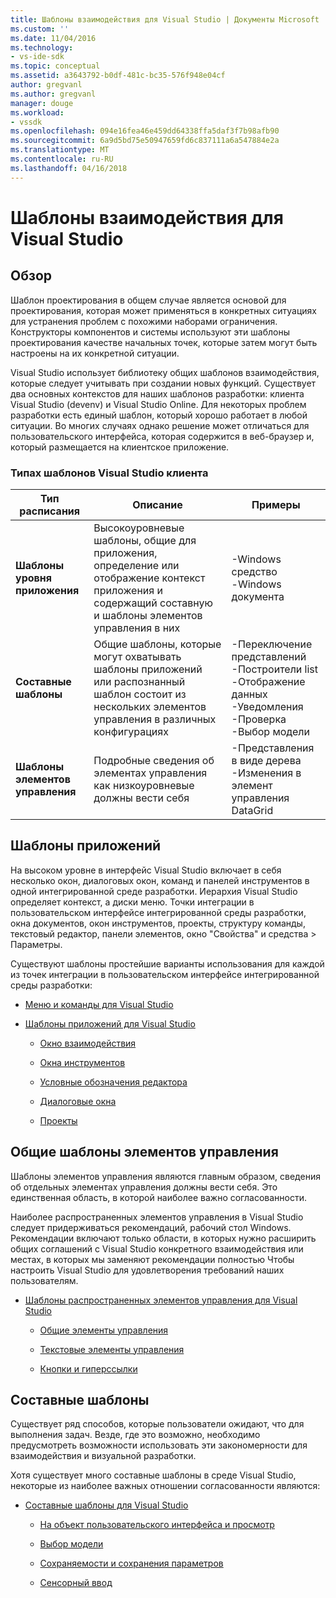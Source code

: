 ```yaml
---
title: Шаблоны взаимодействия для Visual Studio | Документы Microsoft
ms.custom: ''
ms.date: 11/04/2016
ms.technology:
- vs-ide-sdk
ms.topic: conceptual
ms.assetid: a3643792-b0df-481c-bc35-576f948e04cf
author: gregvanl
ms.author: gregvanl
manager: douge
ms.workload:
- vssdk
ms.openlocfilehash: 094e16fea46e459dd64338ffa5daf3f7b98afb90
ms.sourcegitcommit: 6a9d5bd75e50947659fd6c837111a6a547884e2a
ms.translationtype: MT
ms.contentlocale: ru-RU
ms.lasthandoff: 04/16/2018
---
```

# <a name="interaction-patterns-for-visual-studio"></a>Шаблоны взаимодействия для Visual Studio
## <a name="overview"></a>Обзор  
 Шаблон проектирования в общем случае является основой для проектирования, которая может применяться в конкретных ситуациях для устранения проблем с похожими наборами ограничения. Конструкторы компонентов и системы используют эти шаблоны проектирования качестве начальных точек, которые затем могут быть настроены на их конкретной ситуации.  
  
 Visual Studio использует библиотеку общих шаблонов взаимодействия, которые следует учитывать при создании новых функций. Существует два основных контекстов для наших шаблонов разработки: клиента Visual Studio (devenv) и Visual Studio Online. Для некоторых проблем разработки есть единый шаблон, который хорошо работает в любой ситуации. Во многих случаях однако решение может отличаться для пользовательского интерфейса, которая содержится в веб-браузер и, который размещается на клиентское приложение.  
  
### <a name="visual-studio-client-pattern-types"></a>Типах шаблонов Visual Studio клиента  
  
|Тип расписания|Описание|Примеры|  
|------------------|-----------------|--------------|  
|**Шаблоны уровня приложения**|Высокоуровневые шаблоны, общие для приложения, определение или отображение контекст приложения и содержащий составную и шаблоны элементов управления в них|-Windows средство<br />-Windows документа|  
|**Составные шаблоны**|Общие шаблоны, которые могут охватывать шаблоны приложений или распознанный шаблон состоит из нескольких элементов управления в различных конфигурациях|-Переключение представлений<br />-Построители list<br />-Отображение данных<br />-Уведомления<br />-Проверка<br />-Выбор модели|  
|**Шаблоны элементов управления**|Подробные сведения об элементах управления как низкоуровневые должны вести себя|-Представления в виде дерева<br />-Изменения в элемент управления DataGrid|  
  
## <a name="application-patterns"></a>Шаблоны приложений  
 На высоком уровне в интерфейс Visual Studio включает в себя несколько окон, диалоговых окон, команд и панелей инструментов в одной интегрированной среде разработки. Иерархия Visual Studio определяет контекст, а диски меню. Точки интеграции в пользовательском интерфейсе интегрированной среды разработки, окна документов, окон инструментов, проекты, структуру команды, текстовый редактор, панели элементов, окно "Свойства" и средства > Параметры.  
  
 Существуют шаблоны простейшие варианты использования для каждой из точек интеграции в пользовательском интерфейсе интегрированной среды разработки:  
  
-   [Меню и команды для Visual Studio](../../extensibility/ux-guidelines/menus-and-commands-for-visual-studio.md)  
  
-   [Шаблоны приложений для Visual Studio](../../extensibility/ux-guidelines/application-patterns-for-visual-studio.md)  
  
    -   [Окно взаимодействия](../../extensibility/ux-guidelines/application-patterns-for-visual-studio.md#BKMK_WindowInteractions)  
  
    -   [Окна инструментов](../../extensibility/ux-guidelines/application-patterns-for-visual-studio.md#BKMK_ToolWindows)  
  
    -   [Условные обозначения редактора](../../extensibility/ux-guidelines/application-patterns-for-visual-studio.md#BKMK_DocumentEditorConventions)  
  
    -   [Диалоговые окна](../../extensibility/ux-guidelines/application-patterns-for-visual-studio.md#BKMK_Dialogs)  
  
    -   [Проекты](../../extensibility/ux-guidelines/application-patterns-for-visual-studio.md#BKMK_Projects)  
  
## <a name="common-control-patterns"></a>Общие шаблоны элементов управления  
 Шаблоны элементов управления являются главным образом, сведения об отдельных элементах управления должны вести себя. Это единственная область, в которой наиболее важно согласованности.  
  
 Наиболее распространенных элементов управления в Visual Studio следует придерживаться рекомендаций, рабочий стол Windows. Рекомендации включают только области, в которых нужно расширить общих соглашений с Visual Studio конкретного взаимодействия или местах, в которых мы заменяют рекомендации полностью Чтобы настроить Visual Studio для удовлетворения требований наших пользователям.  
  
-   [Шаблоны распространенных элементов управления для Visual Studio](../../extensibility/ux-guidelines/common-control-patterns-for-visual-studio.md)  
  
    -   [Общие элементы управления](../../extensibility/ux-guidelines/common-control-patterns-for-visual-studio.md#BKMK_CommonControls)  
  
    -   [Текстовые элементы управления](../../extensibility/ux-guidelines/common-control-patterns-for-visual-studio.md#BKMK_TextControls)  
  
    -   [Кнопки и гиперссылки](../../extensibility/ux-guidelines/common-control-patterns-for-visual-studio.md#BKMK_ButtonsAndHyperlinks)  
  
## <a name="composite-patterns"></a>Составные шаблоны  
 Существует ряд способов, которые пользователи ожидают, что для выполнения задач. Везде, где это возможно, необходимо предусмотреть возможности использовать эти закономерности для взаимодействия и визуальной разработки.  
  
 Хотя существует много составные шаблоны в среде Visual Studio, некоторые из наиболее важных отношении согласованности являются:  
  
-   [Составные шаблоны для Visual Studio](../../extensibility/ux-guidelines/composite-patterns-for-visual-studio.md)  
  
    -   [На объект пользовательского интерфейса и просмотр](../../extensibility/ux-guidelines/composite-patterns-for-visual-studio.md#BKMK_OnObjectUI)  
  
    -   [Выбор модели](../../extensibility/ux-guidelines/composite-patterns-for-visual-studio.md#BKMK_SelectionModels)  
  
    -   [Сохраняемости и сохранения параметров](../../extensibility/ux-guidelines/composite-patterns-for-visual-studio.md#BKMK_PersistenceAndSavingSettings)  
  
    -   [Сенсорный ввод](../../extensibility/ux-guidelines/composite-patterns-for-visual-studio.md#BKMK_TouchInput)